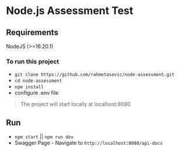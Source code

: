 # Node.js Assessment Test

## Requirements

NodeJS (>=16.20.1)

### To run this project

- `git clone https://github.com/rahmetasevic/node-assessment.git`
- `cd node-assessment`
- `npm install`
- configure .env file

> The project will start locally at localhost:8080

## Run
- `npm start` || `npm run dev`
- Swagger Page - Navigate to `http://localhost:8080/api-docs`
